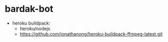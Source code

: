 # bardak-bot

* heroku buildpack:
  * heroku/nodejs
  * https://github.com/jonathanong/heroku-buildpack-ffmpeg-latest.git
